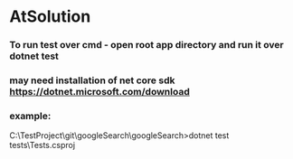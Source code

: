 # AtSolution
### To run test over cmd - open root app directory and run it over dotnet test
### may need installation of net core sdk https://dotnet.microsoft.com/download
### example: 
C:\TestProject\git\googleSearch\googleSearch>dotnet test tests\Tests.csproj
